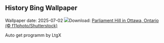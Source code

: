 ## History Bing Wallpaper
Wallpaper date: 2025-07-02
![](https://www.bing.com/th?id=OHR.Canada25Day_EN-CA2287928069_UHD.jpg&w=1000)Download: [Parliament Hill in Ottawa, Ontario (© f11photo/Shutterstock)](https://www.bing.com/th?id=OHR.Canada25Day_EN-CA2287928069_UHD.jpg)

Auto get programm by LtgX
